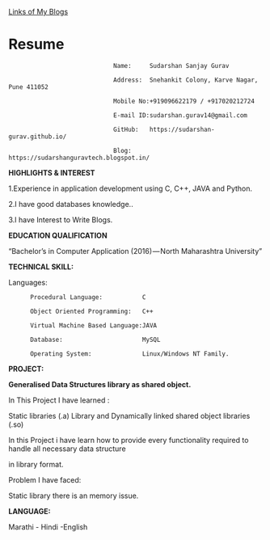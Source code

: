 
[Links of My Blogs](https://sudarshan-gurav.github.io/Assignment)

# Resume


                                 Name:     Sudarshan Sanjay Gurav
                                
                                 Address:  Snehankit Colony, Karve Nagar, Pune 411052
                                
                                 Mobile No:+919096622179 / +917020212724
                                
                                 E-mail ID:sudarshan.gurav14@gmail.com
                                
                                 GitHub:   https://sudarshan-gurav.github.io/
                                
                                 Blog:     https://sudarshanguravtech.blogspot.in/ 

**HIGHLIGHTS & INTEREST**

1.Experience in application development using C, C++, JAVA and Python.

2.I have good databases knowledge..

3.I have Interest to Write Blogs.

**EDUCATION QUALIFICATION**

“Bachelor’s in Computer Application (2016) — North Maharashtra University”

**TECHNICAL SKILL:**

Languages:

          Procedural Language:           C

          Object Oriented Programming:   C++
          
          Virtual Machine Based Language:JAVA
          
          Database:                      MySQL
          
          Operating System:              Linux/Windows NT Family.           

**PROJECT:**

**Generalised Data Structures library as shared object.**

In This Project I have learned :

   Static libraries (.a) Library and Dynamically linked shared object libraries (.so)

   In this Project i have learn how  to provide every functionality required to handle all necessary data structure 
   
   in library format.

Problem I have faced:

   Static library there is an memory issue.

**LANGUAGE:**

Marathi - Hindi -English
